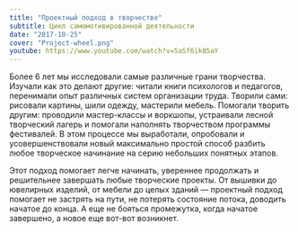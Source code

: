 ```yaml
---
title: "Проектный подход в творчестве"
subtitle: Цикл самомотивированной деятельности
date: "2017-10-25"
cover: "Project-wheel.png"
youtube: https://www.youtube.com/watch?v=5aSf6ik05aY
---
```


Более 6 лет мы исследовали самые различные грани творчества. Изучали как это делают другие: читали книги психологов и педагогов, перенимали опыт различных систем организации труда. Творили сами: рисовали картины, шили одежду, мастерили мебель. Помогали творить другим: проводили мастер-классы и воркшопы, устраивали лесной творческий лагерь и помогали наполнять творчеством программы фестивалей. В этом процессе мы выработали, опробовали и усовершенствовали новый максимально простой способ разбить любое творческое начинание на серию небольших понятных этапов.

Этот подход помогает легче начинать, увереннее продолжать и решительнее завершать любые творческие проекты. От вышивки до ювелирных изделий, от мебели до целых зданий — проектный подход помогает не застрять на пути, не потерять состояние потока, доводить начатое до конца. А еще не бояться промежутка, когда начатое завершено, а новое еще вот-вот возникнет.

<youtube-embed link="https://www.youtube.com/watch?v=5aSf6ik05aY" />